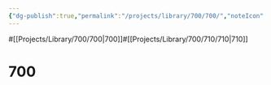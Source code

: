 ```yaml
---
{"dg-publish":true,"permalink":"/projects/library/700/700/","noteIcon":"0","created":"2024-01-24T15:24:09.133+09:00","updated":"2024-01-29T23:04:57.936+09:00"}
---
```


#[[Projects/Library/700/700\|700]]#[[Projects/Library/700/710/710\|710]]

# 700

